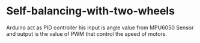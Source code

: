 # Self-balancing-with-two-wheels
Arduino act as PID controller his input is angle value from MPU6050 Sensor and output is the value of PWM that control the speed of motors.
